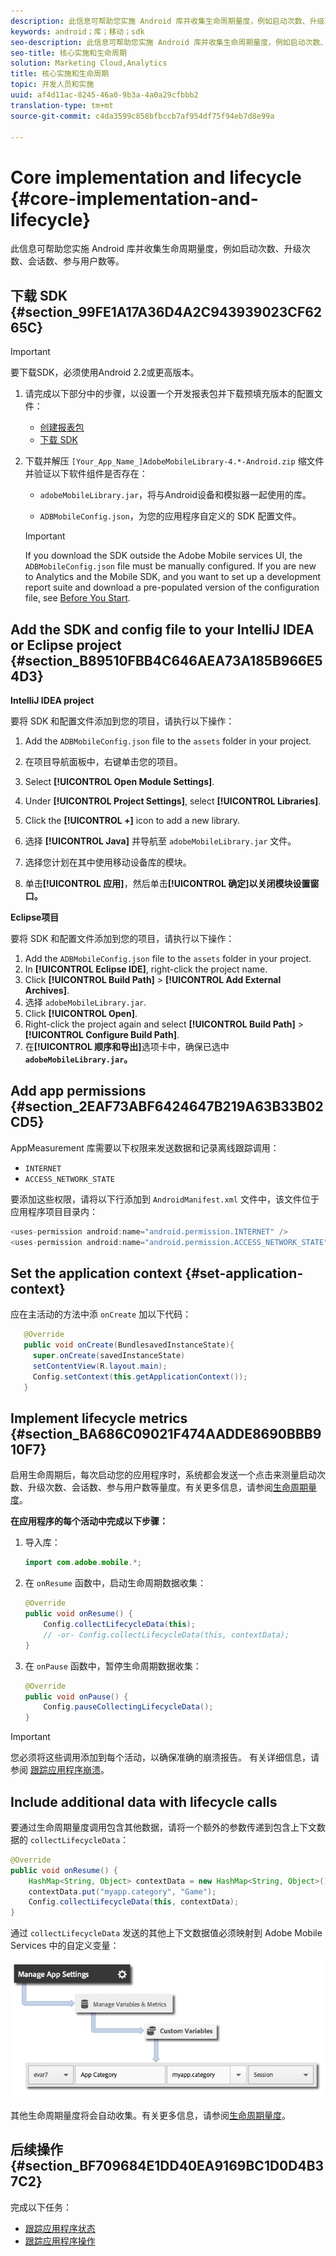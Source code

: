 ```yaml
---
description: 此信息可帮助您实施 Android 库并收集生命周期量度，例如启动次数、升级次数、会话数、参与用户数等。
keywords: android；库；移动；sdk
seo-description: 此信息可帮助您实施 Android 库并收集生命周期量度，例如启动次数、升级次数、会话数、参与用户数等。
seo-title: 核心实施和生命周期
solution: Marketing Cloud,Analytics
title: 核心实施和生命周期
topic: 开发人员和实施
uuid: af4d11ac-8245-46a0-9b3a-4a0a29cfbbb2
translation-type: tm+mt
source-git-commit: c4da3599c858bfbccb7af954df75f94eb7d8e99a

---
```



# Core implementation and lifecycle {#core-implementation-and-lifecycle}

此信息可帮助您实施 Android 库并收集生命周期量度，例如启动次数、升级次数、会话数、参与用户数等。

## 下载 SDK {#section_99FE1A17A36D4A2C943939023CF6265C}

>[!IMPORTANT]
>
>要下载SDK，必须使用Android 2.2或更高版本。

1. 请完成以下部分中的步骤，以设置一个开发报表包并下载预填充版本的配置文件：

   * [创建报表包](/help/android/getting-started/requirements.md)
   * [下载 SDK](/help/android/getting-started/requirements.md)

1. 下载并解压 `[Your_App_Name_]AdobeMobileLibrary-4.*-Android.zip` 缩文件并验证以下软件组件是否存在：

   * `adobeMobileLibrary.jar`，将与Android设备和模拟器一起使用的库。

   * `ADBMobileConfig.json`，为您的应用程序自定义的 SDK 配置文件。
   >[!IMPORTANT]
   >
   >If you download the SDK outside the Adobe Mobile services UI, the `ADBMobileConfig.json` file must be manually configured. If you are new to Analytics and the Mobile SDK, and you want to set up a development report suite and download a pre-populated version of the configuration file, see [Before You Start](/help/android/getting-started/requirements.md).

## Add the SDK and config file to your IntelliJ IDEA or Eclipse project {#section_B89510FBB4C646AEA73A185B966E54D3}

**IntelliJ IDEA project**

要将 SDK 和配置文件添加到您的项目，请执行以下操作：

1. Add the `ADBMobileConfig.json` file to the `assets` folder in your project.

1. 在项目导航面板中，右键单击您的项目。
1. Select **[!UICONTROL Open Module Settings]**.
1. Under **[!UICONTROL Project Settings]**, select **[!UICONTROL Libraries]**.
1. Click the **[!UICONTROL +]** icon to add a new library.
1. 选择 **[!UICONTROL Java]** 并导航至 `adobeMobileLibrary.jar` 文件。
1. 选择您计划在其中使用移动设备库的模块。
1. 单击&#x200B;**[!UICONTROL 应用]**，然后单击&#x200B;**[!UICONTROL 确定]以关闭模块设置窗口。**

**Eclipse项目**

要将 SDK 和配置文件添加到您的项目，请执行以下操作：

1. Add the `ADBMobileConfig.json` file to the `assets` folder in your project.
1. In **[!UICONTROL Eclipse IDE]**, right-click the project name.
1. Click  **[!UICONTROL Build Path]** &gt; **[!UICONTROL Add External Archives]**.
1. 选择 `adobeMobileLibrary.jar`.
1. Click **[!UICONTROL Open]**.
1. Right-click the project again and select **[!UICONTROL Build Path]** &gt; **[!UICONTROL Configure Build Path]**.
1. 在&#x200B;**[!UICONTROL 顺序和导出]**&#x200B;选项卡中，确保已选中 **`adobeMobileLibrary.jar`。**

## Add app permissions {#section_2EAF73ABF6424647B219A63B33B02CD5}

AppMeasurement 库需要以下权限来发送数据和记录离线跟踪调用：

* `INTERNET`
* `ACCESS_NETWORK_STATE`

要添加这些权限，请将以下行添加到 `AndroidManifest.xml` 文件中，该文件位于应用程序项目目录内：

```java
<uses-permission android:name="android.permission.INTERNET" /> 
<uses-permission android:name="android.permission.ACCESS_NETWORK_STATE" />
```

## Set the application context {#set-application-context}

应在主活动的方法中添 `onCreate` 加以下代码：

```java
   @Override
   public void onCreate(BundlesavedInstanceState){
     super.onCreate(savedInstanceState)
     setContentView(R.layout.main);
     Config.setContext(this.getApplicationContext());
   }
````

## Implement lifecycle metrics {#section_BA686C09021F474AADDE8690BBB910F7}

启用生命周期后，每次启动您的应用程序时，系统都会发送一个点击来测量启动次数、升级次数、会话数、参与用户数等量度。有关更多信息，请参阅[生命周期量度](/help/android/metrics.md)。

**在应用程序的每个活动中完成以下步骤：**

1. 导入库：

   ```java
   import com.adobe.mobile.*;
   ```

1. 在 `onResume` 函数中，启动生命周期数据收集：

   ```java
   @Override 
   public void onResume() { 
       Config.collectLifecycleData(this); 
       // -or- Config.collectLifecycleData(this, contextData); 
   }
   ```

1. 在 `onPause` 函数中，暂停生命周期数据收集：

   ```java
   @Override 
   public void onPause() { 
       Config.pauseCollectingLifecycleData(); 
   }
   ```

>[!IMPORTANT]
>
>您必须将这些调用添加到每个活动，以确保准确的崩溃报告。 有关详细信息，请参阅 [跟踪应用程序崩溃](/help/android/analytics-main/crashes.md)。

## Include additional data with lifecycle calls

要通过生命周期量度调用包含其他数据，请将一个额外的参数传递到包含上下文数据的 `collectLifecycleData`：

```java
@Override 
public void onResume() {
    HashMap<String, Object> contextData = new HashMap<String, Object>(); 
    contextData.put("myapp.category", "Game"); 
    Config.collectLifecycleData(this, contextData); 
}
```

通过 `collectLifecycleData` 发送的其他上下文数据值必须映射到 Adobe Mobile Services 中的自定义变量：

![](assets/map-variable-lifecycle.png)

其他生命周期量度将会自动收集。有关更多信息，请参阅[生命周期量度](/help/android/metrics.md)。

## 后续操作 {#section_BF709684E1DD40EA9169BC1D0D4B37C2}

完成以下任务：

* [跟踪应用程序状态](/help/android/analytics-main/states.md)
* [跟踪应用程序操作](/help/android/analytics-main/actions.md)

